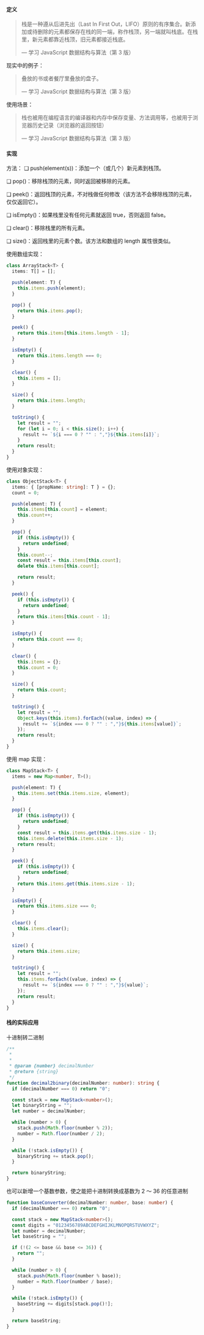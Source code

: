 #### 定义

> 栈是一种遵从后进先出（Last In First Out，LIFO）原则的有序集合。新添加或待删除的元素都保存在栈的同一端，称作栈顶，另一端就叫栈底。在栈里，新元素都靠近栈顶，旧元素都接近栈底。
>
> — 学习 JavaScript 数据结构与算法（第 3 版）

现实中的例子：

> 叠放的书或者餐厅里叠放的盘子。
>
> — 学习 JavaScript 数据结构与算法（第 3 版）

使用场景：

> 栈也被用在编程语言的编译器和内存中保存变量、方法调用等，也被用于浏览器历史记录（浏览器的返回按钮）
>
> — 学习 JavaScript 数据结构与算法（第 3 版）

#### 实现

方法：
❑ push(element(s))：添加一个（或几个）新元素到栈顶。

❑ pop()：移除栈顶的元素，同时返回被移除的元素。

❑ peek()：返回栈顶的元素，不对栈做任何修改（该方法不会移除栈顶的元素，仅仅返回它）。

❑ isEmpty()：如果栈里没有任何元素就返回 true，否则返回 false。

❑ clear()：移除栈里的所有元素。

❑ size()：返回栈里的元素个数。该方法和数组的 length 属性很类似。

使用数组实现：

```typescript
class ArrayStack<T> {
  items: T[] = [];

  push(element: T) {
    this.items.push(element);
  }

  pop() {
    return this.items.pop();
  }

  peek() {
    return this.items[this.items.length - 1];
  }

  isEmpty() {
    return this.items.length === 0;
  }

  clear() {
    this.items = [];
  }

  size() {
    return this.items.length;
  }

  toString() {
    let result = "";
    for (let i = 0; i < this.size(); i++) {
      result += `${i === 0 ? "" : ","}${this.items[i]}`;
    }
    return result;
  }
}
```

使用对象实现：

```typescript
class ObjectStack<T> {
  items: { [propName: string]: T } = {};
  count = 0;

  push(element: T) {
    this.items[this.count] = element;
    this.count++;
  }

  pop() {
    if (this.isEmpty()) {
      return undefined;
    }
    this.count--;
    const result = this.items[this.count];
    delete this.items[this.count];

    return result;
  }

  peek() {
    if (this.isEmpty()) {
      return undefined;
    }
    return this.items[this.count - 1];
  }

  isEmpty() {
    return this.count === 0;
  }

  clear() {
    this.items = {};
    this.count = 0;
  }

  size() {
    return this.count;
  }

  toString() {
    let result = "";
    Object.keys(this.items).forEach((value, index) => {
      result += `${index === 0 ? "" : ","}${this.items[value]}`;
    });
    return result;
  }
}
```

使用 map 实现：

```typescript
class MapStack<T> {
  items = new Map<number, T>();

  push(element: T) {
    this.items.set(this.items.size, element);
  }

  pop() {
    if (this.isEmpty()) {
      return undefined;
    }
    const result = this.items.get(this.items.size - 1);
    this.items.delete(this.items.size - 1);
    return result;
  }

  peek() {
    if (this.isEmpty()) {
      return undefined;
    }
    return this.items.get(this.items.size - 1);
  }

  isEmpty() {
    return this.items.size === 0;
  }

  clear() {
    this.items.clear();
  }

  size() {
    return this.items.size;
  }

  toString() {
    let result = "";
    this.items.forEach((value, index) => {
      result += `${index === 0 ? "" : ","}${value}`;
    });
    return result;
  }
}
```

#### 栈的实际应用

十进制转二进制

```typescript
/**
 *
 *
 * @param {number} decimalNumber
 * @return {string}
 */
function decimal2binary(decimalNumber: number): string {
  if (decimalNumber === 0) return "0";

  const stack = new MapStack<number>();
  let binaryString = "";
  let number = decimalNumber;

  while (number > 0) {
    stack.push(Math.floor(number % 2));
    number = Math.floor(number / 2);
  }

  while (!stack.isEmpty()) {
    binaryString += stack.pop();
  }

  return binaryString;
}
```

也可以新增一个基数参数，使之能把十进制转换成基数为 2 ～ 36 的任意进制

```typescript
function baseConverter(decimalNumber: number, base: number) {
  if (decimalNumber === 0) return "0";

  const stack = new MapStack<number>();
  const digits = "0123456789ABCDEFGHIJKLMNOPQRSTUVWXYZ";
  let number = decimalNumber;
  let baseString = "";

  if (!(2 <= base && base <= 36)) {
    return "";
  }

  while (number > 0) {
    stack.push(Math.floor(number % base));
    number = Math.floor(number / base);
  }

  while (!stack.isEmpty()) {
    baseString += digits[stack.pop()!];
  }

  return baseString;
}
```
